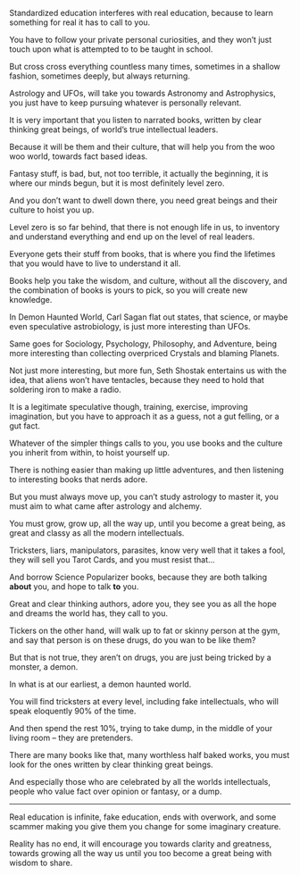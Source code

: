 Standardized education interferes with real education,
because to learn something for real it has to call to you.

You have to follow your private personal curiosities,
and they won’t just touch upon what is attempted to to be taught in school.

But cross cross everything countless many times,
sometimes in a shallow fashion, sometimes deeply, but always returning.

Astrology and UFOs, will take you towards Astronomy and Astrophysics,
you just have to keep pursuing whatever is personally relevant.

It is very important that you listen to narrated books,
written by clear thinking great beings, of world’s true intellectual leaders.

Because it will be them and their culture,
that will help you from the woo woo world, towards fact based ideas.

Fantasy stuff, is bad, but, not too terrible, it actually the beginning,
it is where our minds begun, but it is most definitely level zero.

And you don’t want to dwell down there,
you need great beings and their culture to hoist you up.

Level zero is so far behind, that there is not enough life in us,
to inventory and understand everything and end up on the level of real leaders.

Everyone gets their stuff from books,
that is where you find the lifetimes that you would have to live to understand it all.

Books help you take the wisdom, and culture, without all the discovery,
and the combination of books is yours to pick, so you will create new knowledge.

In Demon Haunted World, Carl Sagan flat out states,
that science, or maybe even speculative astrobiology, is just more interesting than UFOs.

Same goes for Sociology, Psychology, Philosophy, and Adventure,
being more interesting than collecting overpriced Crystals and blaming Planets.

Not just more interesting, but more fun, Seth Shostak entertains us with the idea,
that aliens won’t have tentacles, because they need to hold that soldering iron to make a radio.

It is a legitimate speculative though, training, exercise, improving imagination,
but you have to approach it as a guess, not a gut felling, or a gut fact.

Whatever of the simpler things calls to you,
you use books and the culture you inherit from within, to hoist yourself up.

There is nothing easier than making up little adventures,
and then listening to interesting books that nerds adore.

But you must always move up, you can’t study astrology to master it,
you must aim to what came after astrology and alchemy.

You must grow, grow up, all the way up,
until you become a great being, as great and classy as all the modern intellectuals.

Tricksters, liars, manipulators, parasites, know very well that it takes a fool,
they will sell you Tarot Cards, and you must resist that…

And borrow Science Popularizer books,
because they are both talking __about__ you, and hope to talk __to__ you.

Great and clear thinking authors, adore you,
they see you as all the hope and dreams the world has, they call to you.

Tickers on the other hand, will walk up to fat or skinny person at the gym,
and say that person is on these drugs, do you wan to be like them?

But that is not true, they aren’t on drugs,
you are just being tricked by a monster, a demon.

In what is at our earliest,
a demon haunted world.

You will find tricksters at every level, including fake intellectuals,
who will speak eloquently 90% of the time.

And then spend the rest 10%,
trying to take dump, in the middle of your living room – they are pretenders.

There are many books like that, many worthless half baked works,
you must look for the ones written by clear thinking great beings.

And especially those who are celebrated by all the worlds intellectuals,
people who value fact over opinion or fantasy, or a dump.

---

Real education is infinite, fake education, ends with overwork,
and some scammer making you give them you change for some imaginary creature.

Reality has no end, it will encourage you towards clarity and greatness,
towards growing all the way us until you too become a great being with wisdom to share.
